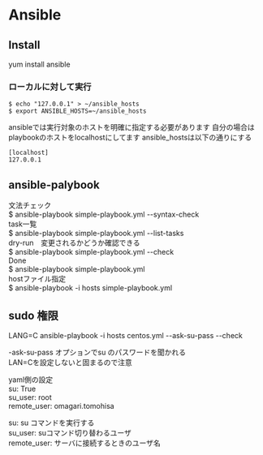 # Ansible

## Install

yum install ansible

### ローカルに対して実行

```
$ echo "127.0.0.1" > ~/ansible_hosts
$ export ANSIBLE_HOSTS=~/ansible_hosts
```

ansibleでは実行対象のホストを明確に指定する必要があります
自分の場合は playbookのホストをlocalhostにしてます
ansible_hostsは以下の通りにする

```
[localhost]
127.0.0.1
```

## ansible-palybook

文法チェック  
$ ansible-playbook simple-playbook.yml --syntax-check  
task一覧  
$ ansible-playbook simple-playbook.yml --list-tasks  
dry-run　変更されるかどうか確認できる  
$ ansible-playbook simple-playbook.yml --check  
Done  
$ ansible-playbook simple-playbook.yml  
hostファイル指定  
$ ansible-playbook -i hosts simple-playbook.yml   

## sudo 権限

LANG=C ansible-playbook -i hosts centos.yml --ask-su-pass --check

-ask-su-pass オプションでsu のパスワードを聞かれる  
LAN=Cを設定しないと固まるので注意  

 yaml側の設定  
su: True  
su_user: root  
remote_user: omagari.tomohisa  

su: su コマンドを実行する  
su_user: suコマンド切り替わるユーザ  
remote_user: サーバに接続するときのユーザ名  

